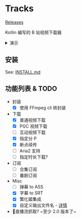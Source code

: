 # Tracks

[Releases](https://github.com/Colerar/Tracks/releases)

Kotlin 编写的 B 站视频下载器

<details>
<summary>演示</summary>

https://user-images.githubusercontent.com/62297254/154002139-1ac70e9f-0d05-4e9e-bd52-41460a676656.mp4

![video-info](https://user-images.githubusercontent.com/62297254/154002674-83fb713f-0e26-4527-af5d-452e47eb7a5e.jpg)

</details>

## 安装

See: [INSTALL.md](docs/_INSTALL.md)

## 功能列表 & TODO

- 封装
  - [X] 使用 FFmpeg cli 转封装
- 下载
  - [X] 普通视频下载
  - [X] PGC 视频下载
  - [ ] 互动视频下载
  - [X] 指定分 P
  - [X] 断点续传
  - [ ] Aria2 支持
  - [ ] 指定时长下载?
- 订阅
  - [ ] 合集订阅  
  - [ ] 番剧订阅
- Misc
  - [ ] 弹幕 to ASS
  - [X] 字幕 to SRT
  - [X] 繁化姬集成
  - [X] 自定义输出文件名 - [详情](docs/custom-output.md)
- 🤔直播流抓取? ~至少 2.0 版本了~
